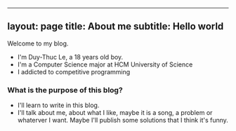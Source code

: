 
---
layout: page
title: About me
subtitle: Hello world
---
Welcome to my blog.
- I'm Duy-Thuc Le, a 18 years old boy.
- I'm a Computer Science major at HCM University of Science
- I addicted to competitive programming
### What is the purpose of this blog?
- I'll learn to write in this blog. 
- I'll talk about me, about what I like, maybe it is a song, a problem or whaterver I want. Maybe I'll publish some solutions that I think it's funny. 
